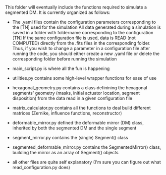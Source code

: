 This folder will eventually include the functions required to simulate a segmented DM.
It is currently organized as follows:

- The .yaml files contain the configuration parameters corresponding to the [TN] used for the simulation
All data generated during a simulation is saved in a folder with foldername corresponding to the configuration [TN]
If the same configuration file is used, data is READ (not COMPUTED) directly from the .fits files in the corresponding folder.
Thus, if you wish to change a parameter in a configuration file after running the code, you should either create a new .yaml file or delete the
corresponding folder before running the simulation

- main_script.py is where all the fun is happening

- utilities.py contains some high-level wrapper functions for ease of use

- hexagonal_geometry.py contains a class definining the hexagonal segments' geometry (masks, initial actuator location, segment disposition)
  from the data read in a given configuration file

- matrix_calculator.py contains all the functions to deal build different matrices (Zernike, influence functions, reconstructor)

- deformable_mirror.py defined the deformable mirror (DM) class, inherited by both the segmented DM and the single segment

- segment_mirror.py contains the (single) Segment() class

- segmented_deformable_mirror.py contains the SegmentedMirror() class, building the mirror as an array of Segment() objects

- all other files are quite self explanatory (I'm sure you can figure out what read_configuration.py does)
